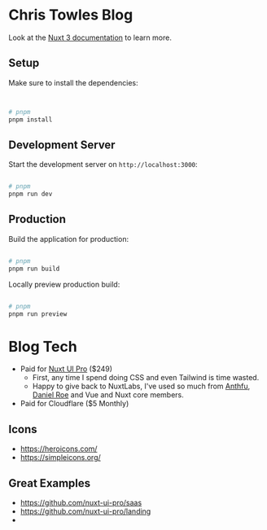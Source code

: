 # Chris Towles Blog



Look at the [Nuxt 3 documentation](https://nuxt.com/docs/getting-started/introduction) to learn more.

## Setup

Make sure to install the dependencies:

```bash


# pnpm
pnpm install


```

## Development Server

Start the development server on `http://localhost:3000`:

```bash

# pnpm
pnpm run dev

```

## Production

Build the application for production:

```bash

# pnpm
pnpm run build
```

Locally preview production build:

```bash

# pnpm
pnpm run preview

```

# Blog Tech

- Paid for [Nuxt UI Pro](https://ui.nuxt.com/) ($249) 
  - First, any time I spend doing CSS and even Tailwind is time wasted.
  - Happy to give back to NuxtLabs, I've used so much from [Anthfu](https://github.com/antfu), [Daniel Roe](https://github.com/danielroe) and Vue and Nuxt core members.
- Paid for Cloudflare ($5 Monthly)


## Icons

- https://heroicons.com/
- https://simpleicons.org/

## Great Examples

- <https://github.com/nuxt-ui-pro/saas>
- <https://github.com/nuxt-ui-pro/landing>
- 


